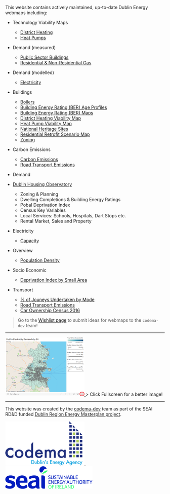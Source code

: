 This website contains actively maintained, up-to-date Dublin Energy webmaps including:

- Technology Viability Maps
    - [District Heating](technological-viability/District-Heating.md)
    - [Heat Pumps](technological-viability/Heat-Pumps.md)
- Demand (measured)
    - [Public Sector Buildings](buildings/Public-Sector-Demand.md)
    - [Residential & Non-Residential Gas](demands/Gas.md)
- Demand (modelled)
    - [Electricity](demands/Electricity.md)
- Buildings
    - [Boilers](buildings/Boilers.md)
    - [Building Energy Rating (BER) Age Profiles](buildings/BER-Age-Profiles.md)
    - [Building Energy Rating (BER) Maps](buildings/BER-Maps.md)
    - [District Heating Viability Map](buildings/District-Heating-Viability.md)
    - [Heat Pump Viability Map](buildings/Heat-Pump-Viability.md)
    - [National Heritage Sites](buildings/Heritage-Buildings.md)
    - [Residential Retrofit Scenario Map](buildings/Residential-Retrofit.md)
    - [Zoning](buildings/Zoning.md)
- Carbon Emissions
    - [Carbon Emissions](emissions/Carbon-Emissions.md)
    - [Road Transport Emissions](emissions/Road-Transport-Emissions.md)
- Demand
    
- [Dublin Housing Observatory](Dublin-Housing-Observatory.md)
    - Zoning & Planning
    - Dwelling Completions & Building Energy Ratings
    - Pobal Deprivation Index
    - Census Key Variables
    - Local Services: Schools, Hospitals, Dart Stops etc.
    - Rental Market, Sales and Property 
- Electricity
    - [Capacity](electricity/Capacity.md)
- Overview
    - [Population Density](overview/Population-Density.md)
- Socio Economic
    - [Deprivation Index by Small Area](socio-economic/deprivation-index.md)
- Transport
    - [% of Jouneys Undertaken by Mode](transport/Mode.md)
    - [Road Transport Emissions](transport/Road-Transport-Emissions.md)
    - [Car Ownership Census 2016](transport/Car-Ownership.md)


> Go to the [Wishlist page](Wishlist.md) to submit ideas for webmaps to the `codema-dev` team!

---

<a href="https://www.codema.ie/">
  <img src="img/click-fullscreen.png" width="250px">
</a>
> Click Fullscreen for a better image!

---

This website was created by the [codema-dev](https://github.com/codema-dev/) team as part of the SEAI RD&D funded [Dublin Region Energy Masterplan project](https://www.codema.ie/projects/local-projects/dublin-region-energy-master-plan/).

<a href="https://www.codema.ie/">
  <img src="img/logos/codema.png" width="250px">
</a>
&emsp;
&emsp;
<a href="https://www.seai.ie">
    <img src="img/logos/seai.png" width="275px"> 
</a> 